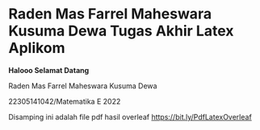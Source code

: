 # Raden Mas Farrel Maheswara Kusuma Dewa Tugas Akhir Latex Aplikom

**Halooo Selamat Datang**

Raden Mas Farrel Maheswara Kusuma Dewa

22305141042/Matematika E 2022


Disamping ini adalah file pdf hasil overleaf https://bit.ly/PdfLatexOverleaf

